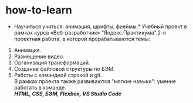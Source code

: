 # how-to-learn
* Научиться учиться: анимация, шрифты, фреймы.* 
Учебный проект в рамках курса «Веб-разработчик» "Яндекс.Практикума".2-я проектная работа, в которой прорабатываются темы:  
1. Анимация.  
2. Размещение видео.   
3. Организация трансформаций.  
4. Создание файловой структуры по БЭМ. 
5. Работы с командной строкой и git.  
В рамках проекта также развиваются "мягкие навыки": умение работать в команде.  
**_HTML, CSS, БЭМ, Flexbox, VS Studio Code_**
